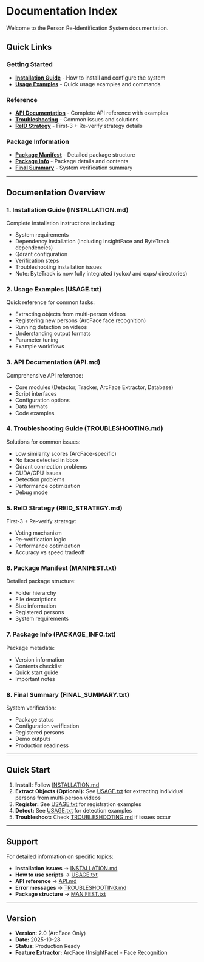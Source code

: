 # Documentation Index

Welcome to the Person Re-Identification System documentation.

## Quick Links

### Getting Started
- **[Installation Guide](INSTALLATION.md)** - How to install and configure the system
- **[Usage Examples](USAGE.txt)** - Quick usage examples and commands

### Reference
- **[API Documentation](API.md)** - Complete API reference with examples
- **[Troubleshooting](TROUBLESHOOTING.md)** - Common issues and solutions
- **[ReID Strategy](REID_STRATEGY.md)** - First-3 + Re-verify strategy details

### Package Information
- **[Package Manifest](MANIFEST.txt)** - Detailed package structure
- **[Package Info](PACKAGE_INFO.txt)** - Package details and contents
- **[Final Summary](FINAL_SUMMARY.txt)** - System verification summary

---

## Documentation Overview

### 1. Installation Guide (INSTALLATION.md)
Complete installation instructions including:
- System requirements
- Dependency installation (including InsightFace and ByteTrack dependencies)
- Qdrant configuration
- Verification steps
- Troubleshooting installation issues
- Note: ByteTrack is now fully integrated (yolox/ and exps/ directories)

### 2. Usage Examples (USAGE.txt)
Quick reference for common tasks:
- Extracting objects from multi-person videos
- Registering new persons (ArcFace face recognition)
- Running detection on videos
- Understanding output formats
- Parameter tuning
- Example workflows

### 3. API Documentation (API.md)
Comprehensive API reference:
- Core modules (Detector, Tracker, ArcFace Extractor, Database)
- Script interfaces
- Configuration options
- Data formats
- Code examples

### 4. Troubleshooting Guide (TROUBLESHOOTING.md)
Solutions for common issues:
- Low similarity scores (ArcFace-specific)
- No face detected in bbox
- Qdrant connection problems
- CUDA/GPU issues
- Detection problems
- Performance optimization
- Debug mode

### 5. ReID Strategy (REID_STRATEGY.md)
First-3 + Re-verify strategy:
- Voting mechanism
- Re-verification logic
- Performance optimization
- Accuracy vs speed tradeoff

### 6. Package Manifest (MANIFEST.txt)
Detailed package structure:
- Folder hierarchy
- File descriptions
- Size information
- Registered persons
- System requirements

### 7. Package Info (PACKAGE_INFO.txt)
Package metadata:
- Version information
- Contents checklist
- Quick start guide
- Important notes

### 8. Final Summary (FINAL_SUMMARY.txt)
System verification:
- Package status
- Configuration verification
- Registered persons
- Demo outputs
- Production readiness

---

## Quick Start

1. **Install:** Follow [INSTALLATION.md](INSTALLATION.md)
2. **Extract Objects (Optional):** See [USAGE.txt](USAGE.txt) for extracting individual persons from multi-person videos
3. **Register:** See [USAGE.txt](USAGE.txt) for registration examples
4. **Detect:** See [USAGE.txt](USAGE.txt) for detection examples
5. **Troubleshoot:** Check [TROUBLESHOOTING.md](TROUBLESHOOTING.md) if issues occur

---

## Support

For detailed information on specific topics:

- **Installation issues** → [INSTALLATION.md](INSTALLATION.md)
- **How to use scripts** → [USAGE.txt](USAGE.txt)
- **API reference** → [API.md](API.md)
- **Error messages** → [TROUBLESHOOTING.md](TROUBLESHOOTING.md)
- **Package structure** → [MANIFEST.txt](MANIFEST.txt)

---

## Version

- **Version:** 2.0 (ArcFace Only)
- **Date:** 2025-10-28
- **Status:** Production Ready
- **Feature Extractor:** ArcFace (InsightFace) - Face Recognition

